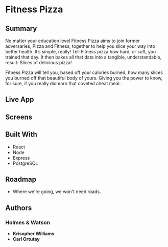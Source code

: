 # Fitness Pizza

## Summary

No matter your education level Fitness Pizza aims to join former adversaries, Pizza and Fitness, together to help you slice your way into better health. It’s simple, really! Tell Fitness pizza how hard, or soft, you trained that day. It then bakes all that data into a tangible, understandable, result: Slices of delicious pizza!

Fitness Pizza will tell you, based off your calories burned, how many slices you burned off that beautiful body of yours. Giving you the power to know, for sure, if you really did earn that coveted cheat meal.

## Live App

## Screens

## Built With

- React
- Node
- Express
- PostgreSQL

## Roadmap

- Where we're going, we won't need roads.

## Authors
### Holmes & Watson

- **Krisopher Williams**
- **Carl Ortutay**